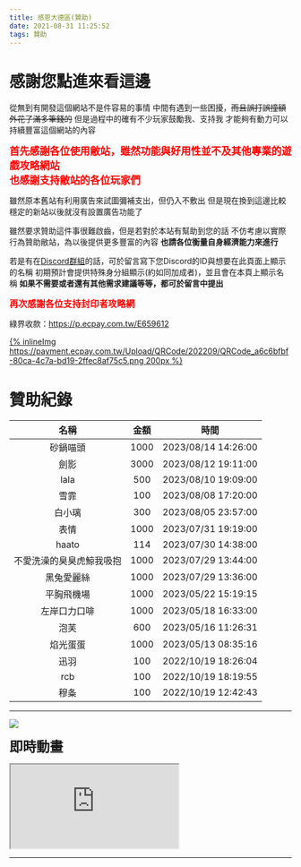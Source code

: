 ```yaml
---
title: 感恩大德區(贊助)
date: 2021-08-31 11:25:52
tags: 贊助
---
```


# 感謝您點進來看這邊

從無到有開發這個網站不是件容易的事情
中間有遇到一些困擾，~~而且誤打誤撞額外花了滿多筆錢的~~
但是過程中的確有不少玩家鼓勵我、支持我
才能夠有動力可以持續豐富這個網站的內容

**<font size=4 color=#f00>首先感謝各位使用敝站，雖然功能與好用性並不及其他專業的遊戲攻略網站<br>也感謝支持敝站的各位玩家們</font>**

雖然原本舊站有利用廣告來試圖彌補支出，但仍入不敷出
但是現在換到這邊比較穩定的新站以後就沒有設置廣告功能了

雖然要求贊助這件事很難啟齒，但是若對於本站有幫助到您的話
不仿考慮以實際行為贊助敝站，為以後提供更多豐富的內容
**也請各位衡量自身經濟能力來進行**

若是有在[Discord群組](https://discord.gg/ACBYdf5TNd)的話，可於留言寫下您Discord的ID與想要在此頁面上顯示的名稱
初期預計會提供特殊身分組顯示(約如同加成者)，並且會在本頁上顯示名稱
**如果不需要或者還有其他需求建議等等，都可於留言中提出**

**<font size=3 color=#f00>再次感謝各位支持封印者攻略網</font>**

綠界收款：https://p.ecpay.com.tw/E659612

[{% inlineImg https://payment.ecpay.com.tw/Upload/QRCode/202209/QRCode_a6c6bfbf-80ca-4c7a-bd19-2ffec8af75c5.png 200px %}](https://p.ecpay.com.tw/E659612)

# 贊助紀錄

|名稱|金額|時間
|:-:|:-:|:-:
|砂鍋喵頭|1000|2023/08/14 14:26:00
|劍影|3000|2023/08/12 19:11:00
|lala|500|2023/08/10 19:09:00
|雪霏|100|2023/08/08 17:20:00
|白小璃|300|2023/08/05 23:57:00
|表情|1000|2023/07/31 19:19:00
|haato|114|2023/07/30 14:38:00
|不愛洗澡的臭臭虎鯨我吸抱|1000|2023/07/29 13:44:00
|黑兔愛麗絲|1000|2023/07/29 13:36:00
|平胸飛機場|1000|2023/05/22 15:19:15
|左岸口力口啡|1000|2023/05/18 16:33:00
|泡芙|600|2023/05/16 11:26:31
|焰光蛋蛋|1000|2023/05/13 08:35:16
|迅羽|100|2022/10/19 18:26:04
|rcb|100|2022/10/19 18:19:55
|穆夈|100|2022/10/19 12:42:43

---

[![](https://i.imgur.com/d7HDSLMh.png)](https://i.imgur.com/d7HDSLM.png)

**<font size=5>即時動畫</font>**
<iframe src="https://payment.ecpay.com.tw/Broadcaster/AlertBox/1C60464F105904031DC1980319AEECDB"></iframe>

---